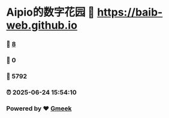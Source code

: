 # Aipio的数字花园 :link: https://baib-web.github.io 
### :page_facing_up: [8](https://baib-web.github.io/tag.html) 
### :speech_balloon: 0 
### :hibiscus: 5792 
### :alarm_clock: 2025-06-24 15:54:10 
### Powered by :heart: [Gmeek](https://github.com/Meekdai/Gmeek)
